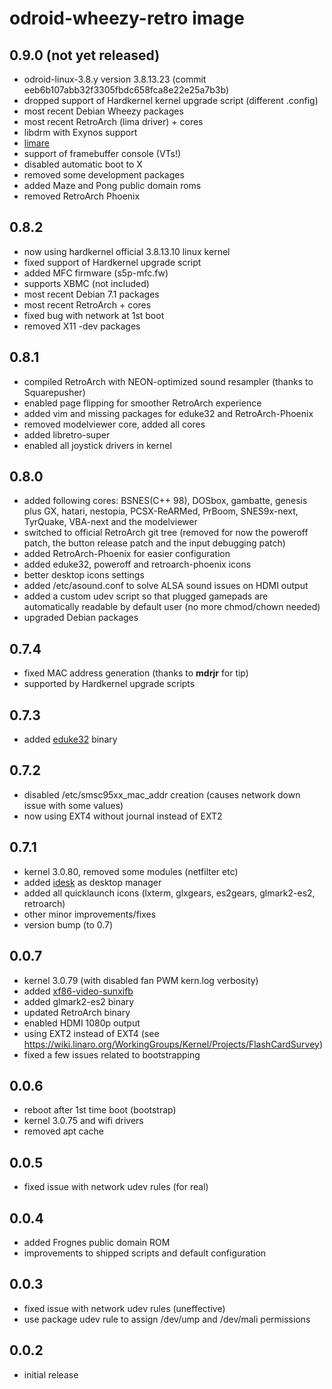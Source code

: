 # odroid-wheezy-retro image #
## 0.9.0 (not yet released) ##
  * odroid-linux-3.8.y version 3.8.13.23 (commit eeb6b107abb32f3305fbdc658fca8e22e25a7b3b)
  * dropped support of Hardkernel kernel upgrade script (different .config)
  * most recent Debian Wheezy packages
  * most recent RetroArch (lima driver) + cores
  * libdrm with Exynos support
  * [limare](https://github.com/tobiasjakobi/lima-drm/tree/master/limare)
  * support of framebuffer console (VTs!)
  * disabled automatic boot to X
  * removed some development packages
  * added Maze and Pong public domain roms
  * removed RetroArch Phoenix

## 0.8.2 ##
  * now using hardkernel official 3.8.13.10 linux kernel
  * fixed support of Hardkernel upgrade script
  * added MFC firmware (s5p-mfc.fw)
  * supports XBMC (not included)
  * most recent Debian 7.1 packages
  * most recent RetroArch + cores
  * fixed bug with network at 1st boot
  * removed X11 -dev packages

## 0.8.1 ##
  * compiled RetroArch with NEON-optimized sound resampler (thanks to Squarepusher)
  * enabled page flipping for smoother RetroArch experience
  * added vim and missing packages for eduke32 and RetroArch-Phoenix
  * removed modelviewer core, added all cores
  * added libretro-super
  * enabled all joystick drivers in kernel

## 0.8.0 ##

  * added following cores: BSNES(C++ 98), DOSbox,  gambatte, genesis plus GX, hatari, nestopia, PCSX-ReARMed, PrBoom, SNES9x-next, TyrQuake, VBA-next and the modelviewer
  * switched to official RetroArch git tree (removed for now the poweroff patch, the button release patch and the input debugging patch)
  * added RetroArch-Phoenix for easier configuration
  * added eduke32, poweroff and retroarch-phoenix icons
  * better desktop icons settings
  * added /etc/asound.conf to solve ALSA sound issues on HDMI output
  * added a custom udev script so that plugged gamepads are automatically readable by default user (no more chmod/chown needed)
  * upgraded Debian packages

## 0.7.4 ##
  * fixed MAC address generation (thanks to **mdrjr** for tip)
  * supported by Hardkernel upgrade scripts

## 0.7.3 ##
  * added [eduke32](http://neagix.blogspot.com/2013/06/duke-nukem-3d-on-odroid.html) binary

## 0.7.2 ##
  * disabled /etc/smsc95xx\_mac\_addr creation (causes network down issue with some values)
  * now using EXT4 without journal instead of EXT2

## 0.7.1 ##
  * kernel 3.0.80, removed some modules (netfilter etc)
  * added [idesk](https://github.com/neagix/idesk) as desktop manager
  * added all quicklaunch icons (lxterm, glxgears, es2gears, glmark2-es2, retroarch)
  * other minor improvements/fixes
  * version bump (to 0.7)

## 0.0.7 ##
  * kernel 3.0.79 (with disabled fan PWM kern.log verbosity)
  * added [xf86-video-sunxifb](https://github.com/ssvb/xf86-video-sunxifb)
  * added glmark2-es2 binary
  * updated RetroArch binary
  * enabled HDMI 1080p output
  * using EXT2 instead of EXT4 (see https://wiki.linaro.org/WorkingGroups/Kernel/Projects/FlashCardSurvey)
  * fixed a few issues related to bootstrapping

## 0.0.6 ##
  * reboot after 1st time boot (bootstrap)
  * kernel 3.0.75 and wifi drivers
  * removed apt cache

## 0.0.5 ##
  * fixed issue with network udev rules (for real)

## 0.0.4 ##
  * added Frognes public domain ROM
  * improvements to shipped scripts and default configuration

## 0.0.3 ##
  * fixed issue with network udev rules (uneffective)
  * use package udev rule to assign /dev/ump and /dev/mali permissions

## 0.0.2 ##
  * initial release